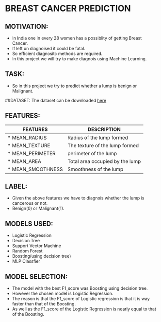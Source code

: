 # BREAST CANCER PREDICTION

## MOTIVATION:
* In India one in every 28 women has a possiblity of getting Breast Cancer. 
* If left un diagnoised it could be fatal.
* So efficient diagnositc methods are required.
* In this project we will try to make diagnois using Machine Learning.

## TASK:
* So in this project we try to predict whether a lump is benign or Malignant.

##DATASET:
The dataset can be downloaded [here](https://www.kaggle.com/uciml/breast-cancer-wisconsin-data)

## FEATURES:
|FEATURES                              |DESCRIPTION                                  |
|               ---                    |               ---                           |
|* MEAN_RADIUS                         |  Radius of the lump formed                  |  
|* MEAN_TEXTURE                        |  The texture of the lump formed             |
|* MEAN_PERIMETER                      |  perimeter of the lump                      |
|* MEAN_AREA                           |  Total area occupied by the lump            |
|* MEAN_SMOOTHNESS                     |  Smoothness of the lump                     |

## LABEL:
* Given the above features we have to diagnois whether the lump is cancerous or not.
* Benign(0) or Malignant(1).

## MODELS USED:
* Logistic Regression
* Decision Tree
* Support Vector Machine
* Random Forest
* Boosting(using decision tree)
* MLP Classfier

## MODEL SELECTION:
 
* The model with the best F1_score was Boosting using decision tree.
* However the chosen model is Logistic Regression.
* The reason is that the F1_score of Logistic regression is that it is way faster than that of the Boosting.
* As well as the F1_score of the Logistic Regression is nearly equal to that of the Boosting.
